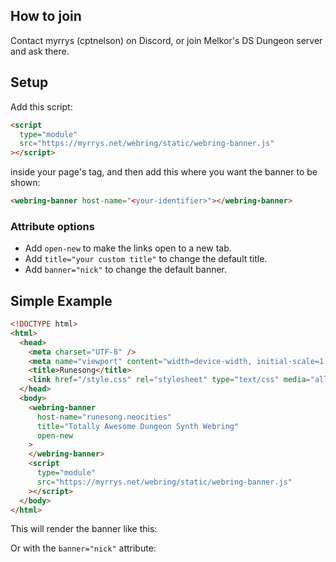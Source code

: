 ## How to join

Contact myrrys (cptnelson) on Discord, or join Melkor's DS Dungeon server and ask there.

## Setup

Add this script:

```html {.codeline}
<script
  type="module"
  src="https://myrrys.net/webring/static/webring-banner.js"
></script>
```

inside your page's <body> tag, and then add this where you want the banner to be shown:

```html {.codeline}
<webring-banner host-name="<your-identifier>"></webring-banner>
```

### Attribute options

- Add `open-new` to make the links open to a new tab.
- Add `title="your custom title"` to change the default title.
- Add `banner="nick"` to change the default banner.

## Simple Example

```html
<!DOCTYPE html>
<html>
  <head>
    <meta charset="UTF-8" />
    <meta name="viewport" content="width=device-width, initial-scale=1.0" />
    <title>Runesong</title>
    <link href="/style.css" rel="stylesheet" type="text/css" media="all" />
  </head>
  <body>
    <webring-banner
      host-name="runesong.neocities"
      title="Totally Awesome Dungeon Synth Webring"
      open-new
    >
    </webring-banner>
    <script
      type="module"
      src="https://myrrys.net/webring/static/webring-banner.js"
    ></script>
  </body>
</html>
```

This will render the banner like this:

 <body>
    <webring-banner
      host-name="runesong.neocities" title="Totally Awesome Dungeon Synth Webring" open-new>
    </webring-banner>
    <script type="module" src="https://myrrys.net/webring/static/webring-banner.js"></script>
  </body>

Or with the `banner="nick"` attribute:

 <body>
    <webring-banner
      host-name="runesong.neocities" title="Totally Awesome Dungeon Synth Webring" open-new banner="nick">
    </webring-banner>
    <script type="module" src="https://myrrys.net/webring/static/webring-banner.js"></script>
  </body>
